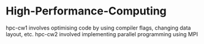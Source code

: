 # High-Performance-Computing
hpc-cw1 involves optimising code by using compiler flags, changing data layout, etc.
hpc-cw2 involved implementing parallel programming using MPI
